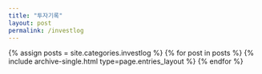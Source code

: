 ```yaml
---
title: "투자기록"
layout: post
permalink: /investlog
---
```


{% assign posts = site.categories.investlog %}
{% for post in posts %} {% include archive-single.html type=page.entries_layout %} {% endfor %}
